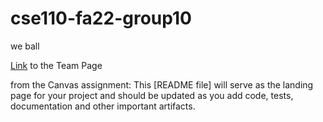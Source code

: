 # cse110-fa22-group10
we ball

[Link](admin/team.md) to the Team Page

from the Canvas assignment:
This [README file] will serve as the landing page for your project and should be updated as you add code, tests, documentation and other important artifacts.